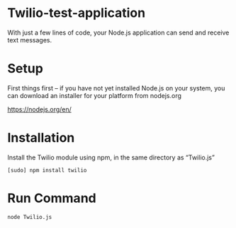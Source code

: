 # Twilio-test-application
With just a few lines of code, your Node.js application can send and receive text messages.

# Setup
First things first – if you have not yet installed Node.js on your system, you can download an installer for your platform from nodejs.org

https://nodejs.org/en/

# Installation
Install the Twilio module using npm, in the same directory as “Twilio.js”

`[sudo] npm install twilio`

# Run Command

`node Twilio.js`
